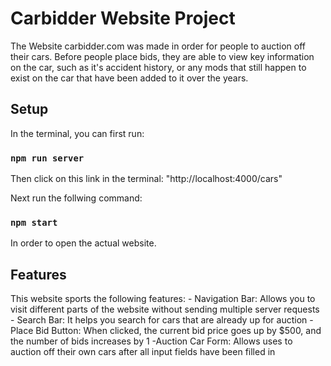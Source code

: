 # Carbidder Website Project
The Website carbidder.com was made in order for people to auction off their cars. Before people place bids, they are able to view key information on the car, such as it's accident history, or any mods that still happen to exist on the car that have been added to it over the years.

## Setup
In the terminal, you can first run:
### `npm run server`
Then click on this link in the terminal: "http://localhost:4000/cars"

Next run the follwing command:
### `npm start`
In order to open the actual website.

## Features
This website sports the following features:
    - Navigation Bar: Allows you to visit different parts of the website without sending multiple server requests
    - Search Bar: It helps you search for cars that are already up for auction
    - Place Bid Button: When clicked, the current bid price goes up by $500, and the number of bids increases by 1
    -Auction Car Form: Allows uses to auction off their own cars after all input fields have been filled in
